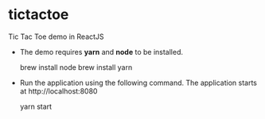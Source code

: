 # tictactoe
Tic Tac Toe demo in ReactJS


* The demo requires **yarn** and **node** to be installed.

    brew install node
    brew install yarn

* Run the application using the following command. The application starts at http://localhost:8080 

    yarn start
